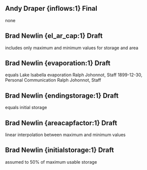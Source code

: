 ## Andy Draper {inflows:1} Final
none

## Brad Newlin {el_ar_cap:1} Draft
includes only maximum and minimum values for storage and area

## Brad Newlin {evaporation:1} Draft
equals Lake Isabella evaporation
Ralph Johonnot, Staff
1899-12-30, Personal Communication
Ralph Johonnot, Staff

## Brad Newlin {endingstorage:1} Draft
equals initial storage

## Brad Newlin {areacapfactor:1} Draft
linear interpolation between maximum and minimum values

## Brad Newlin {initialstorage:1} Draft
assumed to 50% of maximum usable storage
